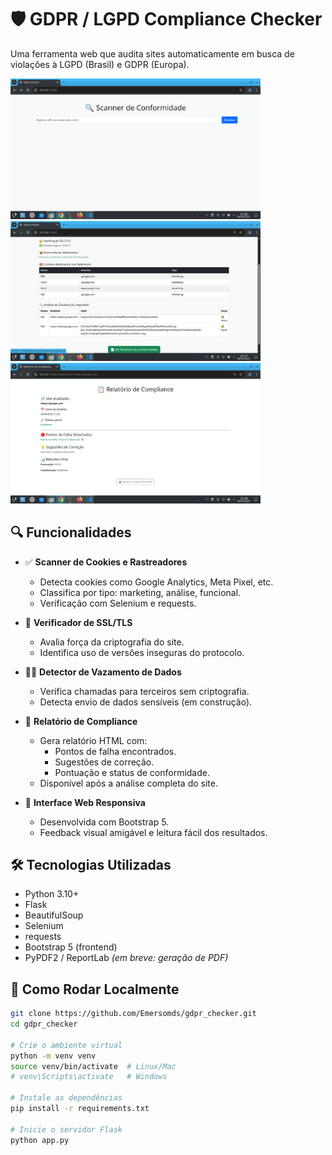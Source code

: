 # 🛡️ GDPR / LGPD Compliance Checker

Uma ferramenta web que audita sites automaticamente em busca de violações à LGPD (Brasil) e GDPR (Europa).

<img src="images/imagen1.png" alt="Imagem 1" width="400" />
<img src="images/imagen2.png" alt="Imagem 2" width="400" />
<img src="images/imagen3.png" alt="Imagem 3" width="400" />


## 🔍 Funcionalidades

- ✅ **Scanner de Cookies e Rastreadores**
  - Detecta cookies como Google Analytics, Meta Pixel, etc.
  - Classifica por tipo: marketing, análise, funcional.
  - Verificação com Selenium e requests.

- 🔐 **Verificador de SSL/TLS**
  - Avalia força da criptografia do site.
  - Identifica uso de versões inseguras do protocolo.

- 🕵️‍♂️ **Detector de Vazamento de Dados**
  - Verifica chamadas para terceiros sem criptografia.
  - Detecta envio de dados sensíveis (em construção).

- 📄 **Relatório de Compliance**
  - Gera relatório HTML com:
    - Pontos de falha encontrados.
    - Sugestões de correção.
    - Pontuação e status de conformidade.
  - Disponível após a análise completa do site.

- 🎨 **Interface Web Responsiva**
  - Desenvolvida com Bootstrap 5.
  - Feedback visual amigável e leitura fácil dos resultados.

## 🛠️ Tecnologias Utilizadas

- Python 3.10+
- Flask
- BeautifulSoup
- Selenium
- requests
- Bootstrap 5 (frontend)
- PyPDF2 / ReportLab *(em breve: geração de PDF)*

## 🚀 Como Rodar Localmente

```bash
git clone https://github.com/Emersomds/gdpr_checker.git
cd gdpr_checker

# Crie o ambiente virtual
python -m venv venv
source venv/bin/activate  # Linux/Mac
# venv\Scripts\activate   # Windows

# Instale as dependências
pip install -r requirements.txt

# Inicie o servidor Flask
python app.py
